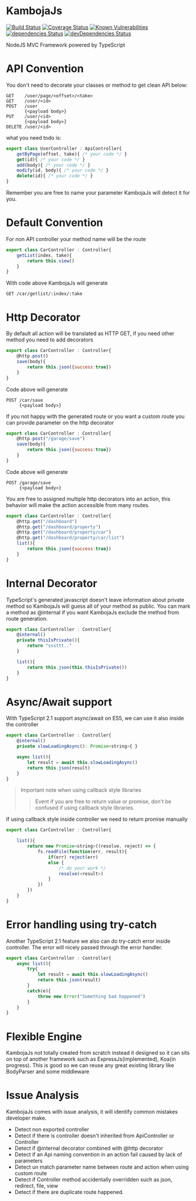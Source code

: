 # KambojaJs

[![Build Status](https://travis-ci.org/kambojajs/kamboja.svg?branch=master)](https://travis-ci.org/kambojajs/kamboja)
[![Coverage Status](https://coveralls.io/repos/github/kambojajs/kamboja/badge.svg?branch=master)](https://coveralls.io/github/kambojajs/kamboja?branch=master)
[![Known Vulnerabilities](https://snyk.io/test/github/kambojajs/kamboja/badge.svg)](https://snyk.io/test/github/kambojajs/kamboja)
[![dependencies Status](https://david-dm.org/kambojajs/kamboja/status.svg)](https://david-dm.org/kambojajs/kamboja)
[![devDependencies Status](https://david-dm.org/kambojajs/kamboja/dev-status.svg)](https://david-dm.org/kambojajs/kamboja?type=dev)

NodeJS MVC Framework powered by TypeScript

# API Convention
You don't need to decorate your classes or method to get clean API below:

```
GET    /user/page/<offset>/<take>
GET    /user/<id>
POST   /user  
       {<payload body>}
PUT    /user/<id>
       {<payload body>}
DELETE /user/<id>
```

what you need todo is:

```javascript
export class UserController : ApiController{
    getByPage(offset, take){ /* your code */ }
    get(id){ /* your code */ }
    add(body){ /* your code */ }
    modify(id, body){ /* your code */ }
    delete(id){ /* your code */ }
}

```

Remember you are free to name your parameter KambojaJs will detect it for you.

# Default Convention
For non API controller your method name will be the route

```javascript
export class CarController : Controller{
    getList(index, take){
        return this.view()
    }
}
```

With code above KambojaJs will generate

```
GET /car/getlist/:index/:take
```

# Http Decorator
By default all action will be translated as HTTP GET, if you need 
other method you need to add decorators

```javascript
export class CarController : Controller{
    @http.post()
    save(body){
        return this.json({success:true})
    }
}
```

Code above will generate

```
POST /car/save
     {<payload body>}
```

If you not happy with the generated route or you want a custom route 
you can provide parameter on the http decorator

```javascript
export class CarController : Controller{
    @http.post("/garage/save")
    save(body){
        return this.json({success:true})
    }
}
```

Code above will generate 

```
POST /garage/save
     {<payload body>}
```

You are free to assigned multiple http decorators into an action, 
this behavior will make the action accessible from many routes.


```javascript
export class CarController : Controller{
    @http.get("/dashboard")
    @http.get("/dashboard/property")
    @http.get("/dashboard/property/car")
    @http.get("/dashboard/property/car/list")
    list(){
        return this.json({success:true})
    }
}
```

# Internal Decorator
TypeScript's generated javascript doesn't leave information about 
private method so KambojaJs will guess all of your method as public. 
You can mark a method as @internal if you want KambojaJs exclude 
the method from route generation.


```javascript
export class CarController : Controller{
    @internal()
    private thisIsPrivate(){
        return "sssttt.."
    }

    list(){
        return this.json(this.thisIsPrivate())
    }
}
```

# Async/Await support
With TypeScript 2.1 support async/await on ES5, we can use it also 
inside the controller

```javascript
export class CarController : Controller{
    @internal()
    private slowLoadingAsync(): Promise<string>{ }

    async list(){
        let result = await this.slowLoadingAsync()
        return this.json(result)
    }
}
```

> Important note when using callback style libraries
>> Event if you are free to return value or promise, don't be confused
>> if using callback style libraries.

If using callback style inside controller we need to 
return promise manually

```javascript
export class CarController : Controller{

    list(){
        return new Promise<string>((resolve, reject) => {
            fs.readFile(function(err, result){
                if(err) reject(err)
                else {
                    /* do your work */
                    resolve(<result>)
                }
            })
        })
    }
}
```


# Error handling using try-catch
Another TypeScript 2.1 feature we also can do try-catch error 
inside controller. The error will nicely passed through the 
error handler.

```javascript
export class CarController : Controller{
    async list(){
        try{
            let result = await this.slowLoadingAsync()
            return this.json(result)
        }
        catch(e){
            throw new Error("Something bad happened")
        }
    }
}
```

# Flexible Engine
KambojaJs not totally created from scratch instead it designed so it can sits on top 
of another framework such as ExpressJs(implemented), Koa(in progress).
This is good so we can reuse any great existing library like BodyParser and some middleware

# Issue Analysis
KambojaJs comes with issue analysis, it will identify common mistakes developer make.
- Detect non exported controller
- Detect if there is controller doesn't inherited from ApiController or Controller
- Detect if @internal decorator combined with @http decorator
- Detect if an Api naming convention in an action fail caused by lack of parameters
- Detect un match parameter name between route and action when using custom route
- Detect if Controller method accidentally overridden such as json, redirect, file, view 
- Detect if there are duplicate route happened.
